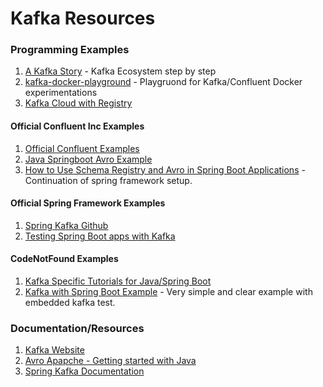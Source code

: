 # Kafka Resources

### Programming Examples

1. [A Kafka Story](https://github.com/framiere/a-kafka-story) - Kafka Ecosystem step by step
1. [kafka-docker-playground](https://github.com/vdesabou/kafka-docker-playground/blob/master/README.md) - Playgruond for Kafka/Confluent Docker experimentations
1. [Kafka Cloud with Registry](https://www.baeldung.com/spring-cloud-stream-kafka-avro-confluent)

#### Official Confluent Inc Examples
1. [Official Confluent Examples](https://github.com/confluentinc/examples)
1. [Java Springboot Avro Example](https://github.com/confluentinc/examples/tree/5.5.0-post/clients/cloud/java-springboot)
1. [How to Use Schema Registry and Avro in Spring Boot Applications](https://www.confluent.io/blog/schema-registry-avro-in-spring-boot-application-tutorial/) - Continuation of spring framework setup.

#### Official Spring Framework Examples
1. [Spring Kafka Github](https://github.com/spring-projects/spring-kafka)
1. [Testing Spring Boot apps with Kafka](https://docs.spring.io/spring-boot/docs/current/reference/html/spring-boot-features.html#boot-features-embedded-kafka)

#### CodeNotFound Examples
1. [Kafka Specific Tutorials for Java/Spring Boot](https://codenotfound.com/spring-kafka-tutorials)
1. [Kafka with Spring Boot Example](https://codenotfound.com/spring-kafka-consumer-producer-example.html) - Very simple and clear example with embedded kafka test.

### Documentation/Resources
1. [Kafka Website](https://kafka.apache.org/)
1. [Avro Apapche - Getting started with Java](https://avro.apache.org/docs/current/gettingstartedjava.html)
1. [Spring Kafka Documentation](https://docs.spring.io/spring-kafka/docs/latest-ga/reference/html/#preface)
